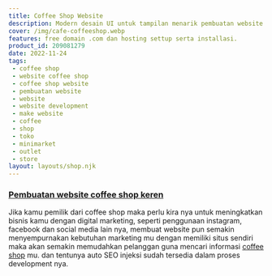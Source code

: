 ```yaml
---
title: Coffee Shop Website
description: Modern desain UI untuk tampilan menarik pembuatan website coffee shop.
cover: /img/cafe-coffeeshop.webp
features: free domain .com dan hosting settup serta installasi.
product_id: 209081279
date: 2022-11-24
tags:
 - coffee shop
 - website coffee shop
 - coffee shop website
 - pembuatan website
 - website
 - website development
 - make website
 - coffee
 - shop
 - toko
 - minimarket
 - outlet
 - store
layout: layouts/shop.njk
---
```


### [Pembuatan website coffee shop keren]({{page.url}})

Jika kamu pemilik dari coffee shop maka perlu kira nya untuk meningkatkan bisnis kamu dengan digital marketing, seperti penggunaan instagram, facebook dan social media lain nya, membuat website pun semakin menyempurnakan kebutuhan marketing mu dengan memiliki situs sendiri maka akan semakin memudahkan pelanggan guna mencari informasi [coffee shop]({{page.url}}) mu. dan tentunya auto SEO injeksi sudah tersedia dalam proses development nya.